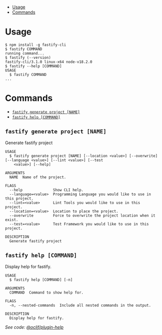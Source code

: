 

<!-- toc -->
* [Usage](#usage)
* [Commands](#commands)
<!-- tocstop -->
# Usage
<!-- usage -->
```sh-session
$ npm install -g fastify-cli
$ fastify COMMAND
running command...
$ fastify (--version)
fastify-cli/3.1.0 linux-x64 node-v18.2.0
$ fastify --help [COMMAND]
USAGE
  $ fastify COMMAND
...
```
<!-- usagestop -->
# Commands
<!-- commands -->
* [`fastify generate project [NAME]`](#fastify-generate-project-name)
* [`fastify help [COMMAND]`](#fastify-help-command)

## `fastify generate project [NAME]`

Generate fastify project

```
USAGE
  $ fastify generate project [NAME] [--location <value>] [--overwrite] [--language <value>] [--lint <value>] [--test
    <value>] [--help]

ARGUMENTS
  NAME  Name of the project.

FLAGS
  --help              Show CLI help.
  --language=<value>  Programming Language you would like to use in this project.
  --lint=<value>      Lint Tools you would like to use in this project.
  --location=<value>  Location to place the project.
  --overwrite         Force to overwrite the project location when it exist.
  --test=<value>      Test Framework you would like to use in this project.

DESCRIPTION
  Generate fastify project
```

## `fastify help [COMMAND]`

Display help for fastify.

```
USAGE
  $ fastify help [COMMAND] [-n]

ARGUMENTS
  COMMAND  Command to show help for.

FLAGS
  -n, --nested-commands  Include all nested commands in the output.

DESCRIPTION
  Display help for fastify.
```

_See code: [@oclif/plugin-help](https://github.com/oclif/plugin-help/blob/v5.1.12/src/commands/help.ts)_
<!-- commandsstop -->
